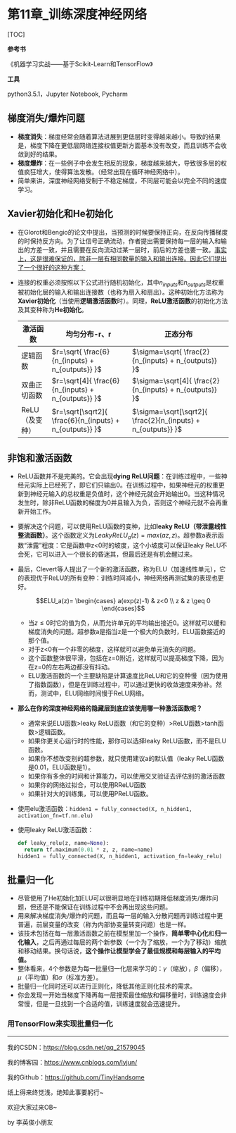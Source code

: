 # 第11章_训练深度神经网络

[TOC]

**参考书**

《机器学习实战——基于Scikit-Learn和TensorFlow》

**工具**

python3.5.1，Jupyter Notebook, Pycharm

## 梯度消失/爆炸问题

- **梯度消失**：梯度经常会随着算法进展到更低层时变得越来越小。导致的结果是，梯度下降在更低层网络连接权值更新方面基本没有改变，而且训练不会收敛到好的结果。
- **梯度爆炸**：在一些例子中会发生相反的现象，梯度越来越大，导致很多层的权值疯狂增大，使得算法发散。（经常出现在循环神经网络中）。
- 简单来讲，深度神经网络受制于不稳定梯度，不同层可能会以完全不同的速度学习。

## Xavier初始化和He初始化

- 在Glorot和Bengio的论文中提出，当预测的时候要保持正向，在反向传播梯度的时保持反方向。为了让信号正确流动，作者提出需要保持每一层的输入和输出的方差一致，并且需要在反向流动过某一层时，前后的方差也要一致。<u>事实上，这是很难保证的，除非一层有相同数量的输入和输出连接。因此它们提出了一个很好的这种方案：</u>

- 连接的权重必须按照以下公式进行随机初始化，其中$n_{inputs}$和$n_{outputs}$是权重被初始化层的输入和输出连接数（也称为扇入和扇出）。这种初始化方法称为**Xavier初始化**（当使用**逻辑激活函数**时）。同理，**ReLU激活函数**的初始化方法及其变种称为**He初始化**。

  | 激活函数       | 均匀分布-r、r                                           | 正态分布                                                     |
  | -------------- | ------------------------------------------------------- | ------------------------------------------------------------ |
  | 逻辑函数       | $r=\sqrt{ \frac{6}{n_{inputs} + n_{outputs}} }$         | $\sigma=\sqrt{ \frac{2}{n_{inputs} + n_{outputs}} }$         |
  | 双曲正切函数   | $r=\sqrt[4]{ \frac{6}{n_{inputs} + n_{outputs}} }$      | $\sigma=\sqrt[4]{ \frac{2}{n_{inputs} + n_{outputs}} }$      |
  | ReLU（及变种） | $r=\sqrt[\sqrt2]{ \frac{6}{n_{inputs} + n_{outputs}} }$ | $\sigma=\sqrt[\sqrt2]{ \frac{2}{n_{inputs} + n_{outputs}} }$ |

## 非饱和激活函数

- ReLU函数并不是完美的。它会出现**dying ReLU问题**：在训练过程中，一些神经元实际上已经死了，即它们只输出0。在训练过程中，如果神经元的权重更新到神经元输入的总权重是负值时，这个神经元就会开始输出0。当这种情况发生时，除非ReLU函数的梯度为0并且输入为负，否则这个神经元就不会再重新开始工作。

- 要解决这个问题，可以使用ReLU函数的变种，比如**leaky ReLU（带泄露线性整流函数）**。这个函数定义为$LeakyReLU_a(z)=max(az, z)$。超参数a表示函数“泄露”程度：它是函数中z<0时的坡度，这个小坡度可以保证leaky ReLU不会死，它可以进入一个很长的昏迷其，但最后还是有机会醒过来。

- 最后，Clevert等人提出了一个新的激活函数，称为ELU（加速线性单元），它的表现优于ReLU的所有变种：训练时间减小，神经网络再测试集的表现也更好。

  $$ELU_a(z)=
  \begin{cases}
  a(exp(z)-1) & z<0 \\
  z & z \geq 0
  \end{cases}$$
  
  - 当$z \leq 0$时它的值为负，从而允许单元的平均输出接近0。这样就可以缓和梯度消失的问题。超参数a是指当z是一个极大的负数时，ELU函数接近的那个值。
  - 对于z<0有一个非零的梯度，这样就可以避免单元消失的问题。
  - 这个函数整体很平滑，包括在z=0附近，这样就可以提高梯度下降，因为在z=0的左右两边都没有抖动。
  - ELU激活函数的一个主要缺陷是计算速度比ReLU和它的变种慢（因为使用了指数函数），但是在训练过程中，可以通过更快的收敛速度来弥补。然而，测试中，ELU网络时间慢于ReLU网络。
  
- **那么在你的深度神经网络的隐藏层到底应该使用哪一种激活函数呢？**

  - 通常来说ELU函数>leaky ReLU函数（和它的变种）>ReLU函数>tanh函数>逻辑函数。
  - 如果你更关心运行时的性能，那你可以选择leaky ReLU函数，而不是ELU函数。
  - 如果你不想改变别的超参数，就只使用建议a的默认值（leaky ReLU函数是0.01，ELU函数是1）。
  - 如果你有多余的时间和计算能力，可以使用交叉验证去评估别的激活函数
  - 如果你的网络过拟合，可以使用RReLU函数
  - 如果针对大的训练集，可以使用PReLU函数。

- 使用elu激活函数：`hidden1 = fully_connected(X, n_hidden1, activation_fn=tf.nn.elu)`

- 使用leaky ReLU激活函数：

  ```python
  def leaky_relu(z, name=None):
  	return tf.maximum(0.01 * z, z, name=name)
  hidden1 = fully_connected(X, n_hidden1, activation_fn=leaky_relu)
  ```

## 批量归一化

- 尽管使用了He初始化加ELU可以很明显地在训练初期降低梯度消失/爆炸问题，但还是不能保证在训练过程中不会再出现这些问题。
- 用来解决梯度消失/爆炸的问题，而且每一层的输入分散问题再训练过程中更普遍，前层变量的改变（称为内部协变量转变问题）也是一样。
- 该技术包括在每一层激活函数之前在模型里加一个操作，**简单零中心化**和**归一化输入**，之后再通过每层的两个新参数（一个为了缩放，一个为了移动）缩放和移动结果。换句话说，**这个操作让模型学会了最佳规模和每层输入的平均值。**
- 整体看来，4个参数是为每一批量归一化层来学习的：$\gamma$（缩放），$\beta$（偏移），$\mu$（平均值）和$\sigma$（标准方差）。
- 批量归一化同时还可以进行正则化，降低其他正则化技术的需求。
- 你会发现一开始当梯度下降再每一层搜索最佳缩放和偏移量时，训练速度会非常慢，但是一旦找到一个合适的值，训练速度就会迅速提升。

### 用TensorFlow来实现批量归一化



------

我的CSDN：https://blog.csdn.net/qq_21579045

我的博客园：https://www.cnblogs.com/lyjun/

我的Github：https://github.com/TinyHandsome

纸上得来终觉浅，绝知此事要躬行~

欢迎大家过来OB~

by 李英俊小朋友